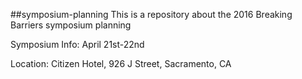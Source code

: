 ##symposium-planning
This is a repository about the 2016 Breaking Barriers symposium planning

Symposium Info: April 21st-22nd

Location: Citizen Hotel, 926 J Street, Sacramento, CA
